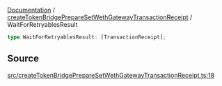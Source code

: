 [Documentation](../../README.md) / [createTokenBridgePrepareSetWethGatewayTransactionReceipt](../README.md) / WaitForRetryablesResult

```ts
type WaitForRetryablesResult: [TransactionReceipt];
```

## Source

[src/createTokenBridgePrepareSetWethGatewayTransactionReceipt.ts:18](https://github.com/anegg0/arbitrum-orbit-sdk/blob/8d986d322aefb470a79fa3dc36918f72097df8c1/src/createTokenBridgePrepareSetWethGatewayTransactionReceipt.ts#L18)
